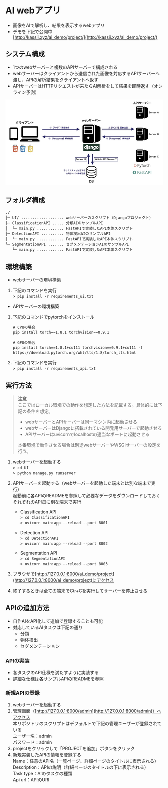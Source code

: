 # AI webアプリ  
* 画像をAIで解析し、結果を表示するwebアプリ  
* デモを下記で公開中  
  [http://kassii.xyz/ai_demo/project/](http://kassii.xyz/ai_demo/project/)

## システム構成  
* 1つのwebサーバーと複数のAPIサーバーで構成される  
* webサーバーはクライアントから送信された画像を対応するAPIサーバーへ渡し、APIの解析結果をクライアントへ返す  
* APIサーバーはHTTPリクエストが来たらAI解析をして結果を即時返す（オンライン予測）  
<img src="docs/system_image.jpg">

## フォルダ構成  
```
./
├─ UI/ ................... webサーバーのスクリプト（Djangoプロジェクト）  
├─ ClassificationAPI ..... 分類AIのサンプルAPI  
│  └─ main.py ............ FastAPIで実装したAPI本体スクリプト  
├─ DetectionAPI .......... 物体検出AIのサンプルAPI  
│  └─ main.py ............ FastAPIで実装したAPI本体スクリプト  
└─ SegmentationAPI ....... セグメンテーションAIのサンプルAPI  
   └─ main.py ............ FastAPIで実装したAPI本体スクリプト  
```

## 環境構築  
* webサーバーの環境構築  
1. 下記のコマンドを実行  
   `> pip install -r requirements_ui.txt`  

* APIサーバーの環境構築  
1. 下記のコマンドでpytorchをインストール  
   ```
   # CPUの場合  
   pip install torch==1.8.1 torchvision==0.9.1  

   # GPUの場合  
   pip install torch==1.8.1+cu111 torchvision==0.9.1+cu111 -f https://download.pytorch.org/whl/lts/1.8/torch_lts.html  
   ```

2. 下記のコマンドを実行  
   `> pip install -r requirements_api.txt`  


## 実行方法  
> **注意**  
> ここではローカル環境での動作を想定した方法を記載する。具体的には下記の条件を想定。  
> * webサーバーとAPIサーバーは同一マシン内に起動させる  
> * webサーバーはDjangoに搭載されている開発用サーバーで起動させる  
> * APIサーバーはuvicornでlocalhostの適当なポートに起動させる  
> 
> 本番環境で動作させる場合は別途webサーバーやWSGIサーバーの設定を行う。  
>

1. webサーバーを起動する  
   `> cd UI`  
   `> python manage.py runserver`  

2. APIサーバーを起動する（webサーバーを起動した端末とは別な端末で実行）  
   起動前に各APIのREADMEを参照して必要なデータをダウンロードしておく  
   それぞれのAPI毎に別な端末で実行  
   
   * Classification API  
   `> cd ClassificationAPI`  
   `> uvicorn main:app --reload --port 8001`  

   * Detection API  
   `> cd DetectionAPI`  
   `> uvicorn main:app --reload --port 8002`  

   * Segmentation API  
   `> cd SegmentationAPI`  
   `> uvicorn main:app --reload --port 8003`  

3. ブラウザで[http://127.0.0.1:8000/ai_demo/project](http://127.0.0.1:8000/ai_demo/project)にアクセス  

4. 終了するときは全ての端末でCtr+Cを実行してサーバーを停止させる  

## APIの追加方法  
* 自作AIをAPI化して追加で登録することも可能  
* 対応しているAIタスクは下記の通り  
    * 分類  
    * 物体検出  
    * セグメンテーション  

### APIの実装  
* 各タスクのAPI仕様を満たすように実装する  
* 詳細な仕様は各サンプルAPIのREADMEを参照  

### 新規APIの登録  
1. webサーバーを起動する  
2. 管理画面（[http://127.0.0.1:8000/admin](http://127.0.0.1:8000/admin)）へアクセス  
   本リポジトリのスクリプトはデフォルトで下記の管理ユーザーが登録されている  
   ユーザー名：admin  
   パスワード：admin  
3. projectをクリックして「PROJECTを追加」ボタンをクリック  
4. 新規実装したAPIの情報を登録する  
     Name：任意のAPI名（一覧ページ、詳細ページのタイトルに表示される）  
     Description：APIの説明（詳細ページのタイトルの下に表示される）  
     Task type：AIのタスクの種類  
     Api url：APIのURI  
